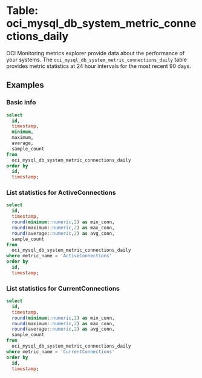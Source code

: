 # Table: oci_mysql_db_system_metric_connections_daily

OCI Monitoring metrics explorer provide data about the performance of your systems. The `oci_mysql_db_system_metric_connections_daily` table provides metric statistics at 24 hour intervals for the most recent 90 days.

## Examples

### Basic info

```sql
select
  id,
  timestamp,
  minimum,
  maximum,
  average,
  sample_count
from
  oci_mysql_db_system_metric_connections_daily
order by
  id,
  timestamp;
```

### List statistics for ActiveConnections

```sql
select
  id,
  timestamp,
  round(minimum::numeric,2) as min_conn,
  round(maximum::numeric,2) as max_conn,
  round(average::numeric,2) as avg_conn,
  sample_count
from
  oci_mysql_db_system_metric_connections_daily
where metric_name = 'ActiveConnections'
order by
  id,
  timestamp;
```

### List statistics for CurrentConnections

```sql
select
  id,
  timestamp,
  round(minimum::numeric,2) as min_conn,
  round(maximum::numeric,2) as max_conn,
  round(average::numeric,2) as avg_conn,
  sample_count
from
  oci_mysql_db_system_metric_connections_daily
where metric_name = 'CurrentConnections'
order by
  id,
  timestamp;
```